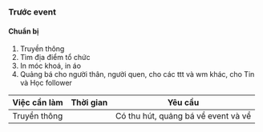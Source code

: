### Trước event
#### Chuẩn bị

1. Truyền thông
2. Tìm địa điểm tổ chức
3. In móc khoá, in áo
4. Quảng bá cho người thân, người quen, cho các ttt và wm khác, cho Tin và Học follower



| Việc cần làm | Thời gian | Yêu cầu                              |
| ------------ | --------- | ------------------------------------ |
| Truyền thông |           | Có thu hút, quảng bá về event và về  |
